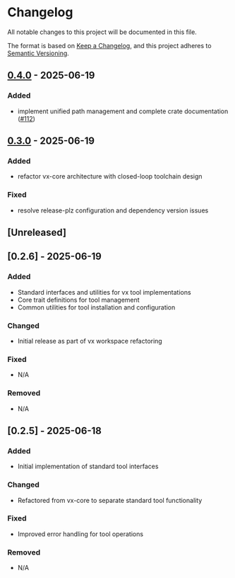 # Changelog

All notable changes to this project will be documented in this file.

The format is based on [Keep a Changelog](https://keepachangelog.com/en/1.0.0/),
and this project adheres to [Semantic Versioning](https://semver.org/spec/v2.0.0.html).


## [0.4.0](https://github.com/loonghao/vx/compare/vx-tool-standard-v0.3.0...vx-tool-standard-v0.4.0) - 2025-06-19

### Added

- implement unified path management and complete crate documentation ([#112](https://github.com/loonghao/vx/pull/112))

## [0.3.0](https://github.com/loonghao/vx/compare/vx-tool-standard-v0.2.6...vx-tool-standard-v0.3.0) - 2025-06-19

### Added

- refactor vx-core architecture with closed-loop toolchain design

### Fixed

- resolve release-plz configuration and dependency version issues
## [Unreleased]

## [0.2.6] - 2025-06-19

### Added
- Standard interfaces and utilities for vx tool implementations
- Core trait definitions for tool management
- Common utilities for tool installation and configuration

### Changed
- Initial release as part of vx workspace refactoring

### Fixed
- N/A

### Removed
- N/A

## [0.2.5] - 2025-06-18

### Added
- Initial implementation of standard tool interfaces

### Changed
- Refactored from vx-core to separate standard tool functionality

### Fixed
- Improved error handling for tool operations

### Removed
- N/A
